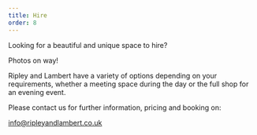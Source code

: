 ```yaml
---
title: Hire
order: 8
---
```


Looking for a beautiful and unique space to hire? 

Photos on way!

Ripley and Lambert have a variety of options depending on your requirements, whether a meeting space during the day or the full shop for an evening event.

Please contact us for further information, pricing and booking on:

<info@ripleyandlambert.co.uk>
